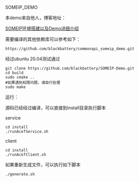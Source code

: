 SOMEIP_DEMO

本demo来自他人，博客地址：

[SOMEIP环境搭建以及Demo详细介绍](https://blog.csdn.net/qq_30391343/article/details/123568915)

需要编译的其他依赖库可以参考如下：

```
https://github.com/blackbattery/commonapi_someip_demo.git
```

经过ubuntu 20.04测试通过

```
git clone https://github.com/blackbattery/SOMEIP-Demo.git
cd build 
sudo cmake ..
#如果遇到权限问题，请自行处理 
sudo make 
```

运行：

源码已经经过编译，可以直接到install目录执行脚本

service

```
cd install
./runAcefService.sh
```

client 

```
cd install
./runAcefClient.sh
```

如果重新生成文件，可以执行如下脚本

`./generate.sh`
